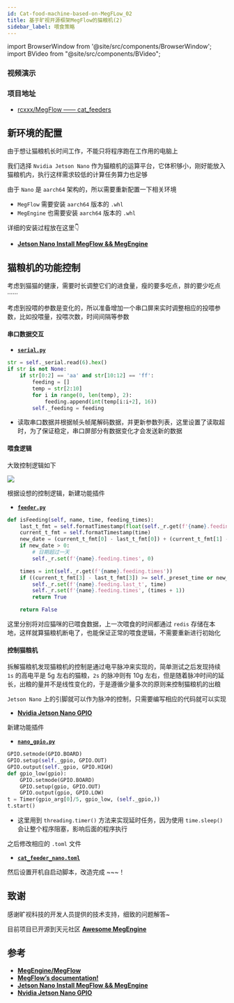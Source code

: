 ```yaml
---
id: Cat-food-machine-based-on-MegFLow_02
title: 基于旷视开源框架MegFlow的猫粮机(2)
sidebar_label: 喂食策略
---
```


import BrowserWindow from '@site/src/components/BrowserWindow';
import BVideo from "@site/src/components/BVideo";

<BrowserWindow>

### 视频演示

<BVideo src="" bsrc=""/>

### 项目地址
- [rcxxx/MegFlow —— cat_feeders](https://github.com/rcxxx/MegFlow/tree/master/flow-python/examples/cat_feeders)

</BrowserWindow>

## 新环境的配置
由于想让猫粮机长时间工作，不能只将程序跑在工作用的电脑上

我们选择 `Nvidia Jetson Nano` 作为猫粮机的运算平台，它体积够小，刚好能放入猫粮机内，执行这样需求较低的计算任务算力也足够

由于 `Nano` 是 `aarch64` 架构的，所以需要重新配置一下相关环境
- `MegFlow` 需要安装 `aarch64` 版本的 `.whl`
- `MegEngine` 也需要安装 `aarch64` 版本的 `.whl`

详细的安装过程放在这里👇
- **[Jetson Nano Install MegFlow && MegEngine](https://sinnammanyo.cn/personal-site/docs/computer/pc/devices/nvidia/jeston-nano/jetson-nano-megflow-megengine)**

## 猫粮机的功能控制

考虑到猫猫的健康，需要时长调整它们的进食量，瘦的要多吃点，胖的要少吃点······

考虑到投喂的参数是变化的，所以准备增加一个串口屏来实时调整相应的投喂参数，比如投喂量，投喂次数，时间间隔等参数

#### 串口数据交互

- **[`serial.py`](https://github.com/rcxxx/MegFlow/blob/master/flow-python/examples/cat_feeders/serial.py)**

``` py
str = self._serial.read(6).hex()
if str is not None:
    if str[0:2] == 'aa' and str[10:12] == 'ff':
        feeding = []
        temp = str[2:10]
        for i in range(0, len(temp), 2):
            feeding.append(int(temp[i:i+2], 16))
        self._feeding = feeding
```
- 读取串口数据并根据帧头帧尾解码数据，并更新参数列表，这里设置了读取超时，为了保证稳定，串口屏部分有数据变化才会发送新的数据

#### 喂食逻辑
大致控制逻辑如下

![](https://pictures-1304295136.cos.ap-guangzhou.myqcloud.com/screenshot/MegFlow-Cat_feeder/%E7%8C%AB%E7%B2%AE%E6%9C%BA%E5%96%82%E9%A3%9F%E6%9C%BA%E5%88%B6.png)

根据设想的控制逻辑，新建功能插件

- **[`feeder.py`](https://github.com/rcxxx/MegFlow/blob/master/flow-python/examples/cat_feeders/feeder.py)**

```py
def isFeeding(self, name, time, feeding_times):
    last_t_fmt = self.formatTimestamp(float(self._r.get(f'{name}.feeding.last_t')))
    current_t_fmt = self.formatTimestamp(time)
    new_date = (current_t_fmt[0] - last_t_fmt[0]) + (current_t_fmt[1] - last_t_fmt[1]) + (current_t_fmt[2] - last_t_fmt[2])
    if new_date > 0:
        # 日期超过一天
        self._r.set(f'{name}.feeding.times', 0)

    times = int(self._r.get(f'{name}.feeding.times'))
    if ((current_t_fmt[3] - last_t_fmt[3]) >= self._preset_time or new_date) and (times < feeding_times):
        self._r.set(f'{name}.feeding.last_t', time)
        self._r.set(f'{name}.feeding.times', (times + 1))
        return True

    return False
```

这里分别将对应猫咪的已喂食数据，上一次喂食的时间都通过 `redis` 存储在本地，这样就算猫粮机断电了，也能保证正常的喂食逻辑，不需要重新进行初始化

#### 控制猫粮机
拆解猫粮机发现猫粮机的控制是通过电平脉冲来实现的，简单测试之后发现持续 `1s` 的高电平是 5g 左右的猫粮，`2s` 的脉冲则有 10g 左右，但是随着脉冲时间的延长，出粮的量并不是线性变化的，于是遵循少量多次的原则来控制猫粮机的出粮

`Jetson Nano` 上的引脚就可以作为脉冲的控制，只需要编写相应的代码就可以实现
- **[Nvidia Jetson Nano GPIO](https://sinnammanyo.cn/personal-site/docs/computer/pc/devices/nvidia/jeston-nano/jetson-nano-gpio)**

新建功能插件
- **[`nano_gpio.py`](https://github.com/rcxxx/MegFlow/blob/master/flow-python/examples/cat_feeders/nano_gpio.py)**

``` py
GPIO.setmode(GPIO.BOARD)
GPIO.setup(self._gpio, GPIO.OUT)
GPIO.output(self._gpio, GPIO.HIGH)
def gpio_low(gpio):
    GPIO.setmode(GPIO.BOARD)
    GPIO.setup(gpio, GPIO.OUT)
    GPIO.output(gpio, GPIO.LOW)
t = Timer(gpio_arg[0]/5, gpio_low, (self._gpio,))
t.start()
```
- 这里用到 `threading.timer()` 方法来实现延时任务，因为使用 `time.sleep()` 会让整个程序阻塞，影响后面的程序执行

之后修改相应的 `.toml` 文件

- **[`cat_feeder_nano.toml`](https://github.com/rcxxx/MegFlow/blob/master/flow-python/examples/cat_feeders/cat_feeder_nano.toml)**

然后设置开机自启动脚本，改造完成 ~~~！

## 致谢
感谢旷视科技的开发人员提供的技术支持，细致的问题解答~

目前项目已开源到天元社区 **[Awesome MegEngine](https://github.com/MegEngine/awesome-megengine)**

## 参考
- **[MegEngine/MegFlow](https://github.com/MegEngine/MegFlow)**
- **[MegFlow’s documentation!](https://megflow.readthedocs.io/zh_CN/latest/)**
- **[Jetson Nano Install MegFlow && MegEngine](https://sinnammanyo.cn/personal-site/docs/computer/pc/devices/nvidia/jeston-nano/jetson-nano-megflow-megengine)**
- **[Nvidia Jetson Nano GPIO](https://sinnammanyo.cn/personal-site/docs/computer/pc/devices/nvidia/jeston-nano/jetson-nano-gpio)**